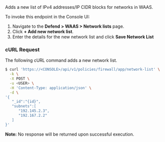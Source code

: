 Adds a new list of IPv4 addresses/IP CIDR blocks for networks in WAAS.

To invoke this endpoint in the Console UI:

1. Navigate to the **Defend > WAAS > Network lists** page.
2. Click **+ Add new network list**.
3. Enter the details for the new network list and click **Save Network List**

### cURL Request

The following cURL command adds a new network list.

```bash
$ curl 'https://<CONSOLE>/api/v1/policies/firewall/app/network-list' \
  -k \
  -X POST \
  -u <USER> \
  -H 'Content-Type: application/json' \
  -d \
'{
   "_id":"{id}",
   "subnets":[
      "192.145.2.3",
      "192.167.2.2"
   ]
}'
```

​**Note:** No response will be returned upon successful execution.
